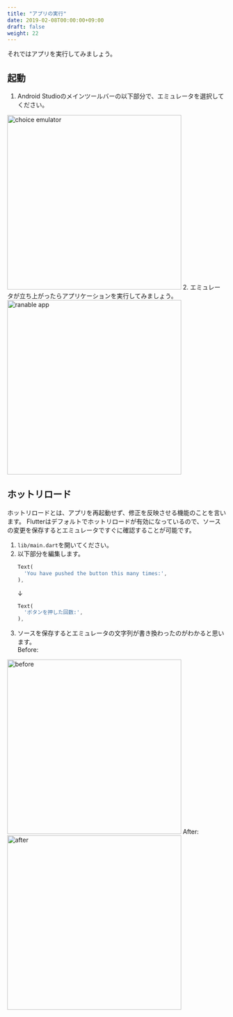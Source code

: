 ```yaml
---
title: "アプリの実行"
date: 2019-02-08T00:00:00+09:00
draft: false
weight: 22
---
```

それではアプリを実行してみましょう。


## 起動

1. Android Studioのメインツールバーの以下部分で、エミュレータを選択してください。
<img src="http://flutter.ctrnost.com/images/tutorial/02/01_emulator.png" width="400px" alt="choice emulator">
2. エミュレータが立ち上がったらアプリケーションを実行してみましょう。
<img src="http://flutter.ctrnost.com/images/tutorial/02/02_app_build.png" width="400px" alt="ranable app">

## ホットリロード

ホットリロードとは、アプリを再起動せず、修正を反映させる機能のことを言います。
Flutterはデフォルトでホットリロードが有効になっているので、ソースの変更を保存するとエミュレータですぐに確認することが可能です。

1. ```lib/main.dart```を開いてください。
2. 以下部分を編集します。
    ```dart
    Text(
      'You have pushed the button this many times:',
    ),
    ```
    ↓
    ```dart
    Text(
      'ボタンを押した回数:',
    ),
    ```
3. ソースを保存するとエミュレータの文字列が書き換わったのがわかると思います。   
Before:   
<img src="http://flutter.ctrnost.com/images/tutorial/02/03_before.png" width="400px" alt="before">   
After:  
<img src="http://flutter.ctrnost.com/images/tutorial/02/04_after.png" width="400px" alt="after">
